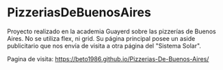 # PizzeriasDeBuenosAires
Proyecto realizado en la academia Guayerd sobre las pizzerías de Buenos Aires. No se utiliza flex, ni grid. Su página principal posee un aside publicitario que nos envía de visita a otra página del "Sistema Solar".

Pagina de visita: https://beto1986.github.io/Pizzerias-De-Buenos-Aires/
